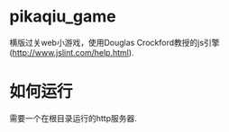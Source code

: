 # pikaqiu_game
横版过关web小游戏，使用Douglas Crockford教授的js引擎(http://www.jslint.com/help.html).

# 如何运行
需要一个在根目录运行的http服务器.

